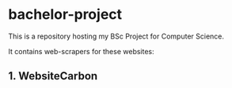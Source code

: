 # bachelor-project
 
This is a repository hosting my BSc Project for Computer Science.

It contains web-scrapers for these websites: 

## 1. WebsiteCarbon